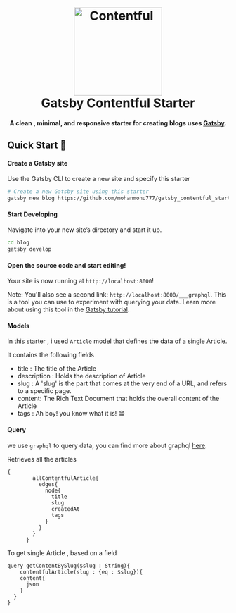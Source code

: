<h1 align="center">
    <img alt="Contentful" title="Contentful" src = "https://user-images.githubusercontent.com/21126965/60759275-1314eb80-a040-11e9-8e75-ee8e1d75169a.png" width = "200"> </br>
    Gatsby Contentful Starter
</h1>

<h4 align="center">
  A clean , minimal, and responsive starter for creating blogs uses <a href="https://github.com/gatsbyjs/gatsby" target="_blank">Gatsby</a>.
</h4>

## Quick Start 🚀

#### Create a Gatsby site

Use the Gatsby CLI to create a new site and specify this starter

```sh
# Create a new Gatsby site using this starter
gatsby new blog https://github.com/mohanmonu777/gatsby_contentful_starter
```

#### Start Developing

Navigate into your new site’s directory and start it up.

```sh
cd blog
gatsby develop
```

#### Open the source code and start editing!

Your site is now running at `http://localhost:8000`!

Note: You'll also see a second link: `http://localhost:8000/___graphql`. This is a tool you can use to experiment with querying your data. Learn more about using this tool in the [Gatsby tutorial](https://www.gatsbyjs.org/tutorial/part-five/#introducing-graphiql).

#### Models 

In this starter , i used `Article` model that defines the data of a single Article.

It contains the following fields
+ title : The title of the Article
+ description : Holds the description of Article
+ slug : A 'slug' is the part that comes at the very end of a URL, and refers to a specific page.
+ content: The Rich Text Document that holds the overall content of the Article
+ tags : Ah boy! you know what it is! 😁

#### Query

we use `graphql` to query data, you can find more about graphql [here](https://graphql.org/learn).

Retrieves all the articles

```
{
        allContentfulArticle{
          edges{
            node{
              title
              slug
              createdAt
              tags
            }
          }
        }
      }
```

To get single Article , based on a field 

```
query getContentBySlug($slug : String){
	contentfulArticle(slug : {eq : $slug}){
    content{
      json
    }
  }
}
```
